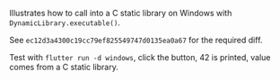 Illustrates how to call into a C static library on Windows with `DynamicLibrary.executable()`.

See `ec12d3a4300c19cc79ef825549747d0135ea0a67` for the required diff.

Test with `flutter run -d windows`, click the button, 42 is printed, value comes from a C static library.
